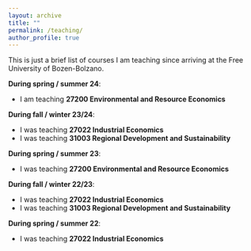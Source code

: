 ```yaml
---
layout: archive
title: ""
permalink: /teaching/
author_profile: true
---
```


This is just a brief list of courses I am teaching since arriving at the Free University of Bozen-Bolzano.

**During spring / summer 24**:
<ul>
    <li>I am teaching <b>27200 Environmental and Resource Economics</b></li>
</ul>

**During fall / winter 23/24**:
<ul>
    <li>I was teaching <b>27022 Industrial Economics</b></li> 
    <li>I was teaching <b>31003 Regional Development and Sustainability</b></li>
</ul>

**During spring / summer 23**:
<ul>
    <li>I was teaching <b>27200 Environmental and Resource Economics</b></li>
</ul>

**During fall / winter 22/23**:
<ul>
    <li>I was teaching <b>27022 Industrial Economics</b></li> 
    <li>I was teaching <b>31003 Regional Development and Sustainability</b></li>
</ul>

**During spring / summer 22**:
<ul>
    <li>I was teaching <b>27022 Industrial Economics</b></li>
</ul>



